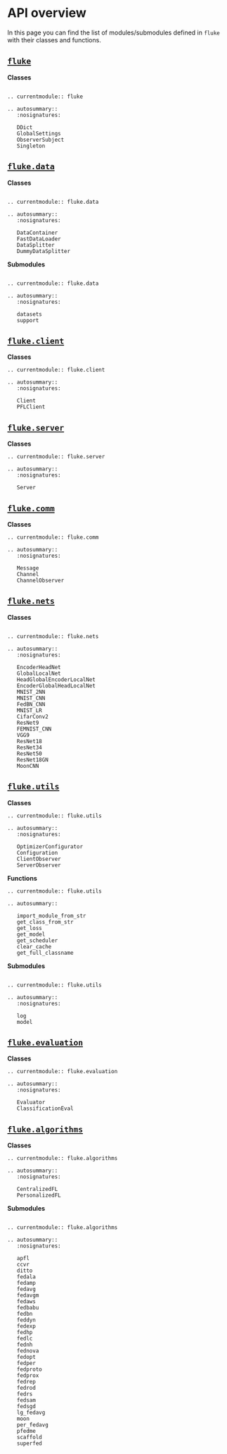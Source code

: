 # API overview

In this page you can find the list of modules/submodules defined in `fluke` with their classes and functions.

## [`fluke`](fluke.md)

**Classes**

```{eval-rst}

.. currentmodule:: fluke

.. autosummary::
   :nosignatures:

   DDict
   GlobalSettings
   ObserverSubject
   Singleton

```

## [`fluke.data`](fluke.data.md)

**Classes**

```{eval-rst}

.. currentmodule:: fluke.data

.. autosummary::
   :nosignatures:
   
   DataContainer
   FastDataLoader
   DataSplitter
   DummyDataSplitter

```

**Submodules**

```{eval-rst}

.. currentmodule:: fluke.data

.. autosummary::
   :nosignatures:
   
   datasets
   support

```


## [`fluke.client`](fluke.client.md)

**Classes**

```{eval-rst}
.. currentmodule:: fluke.client

.. autosummary::
   :nosignatures:
   
   Client
   PFLClient
```

## [`fluke.server`](fluke.server.md)

**Classes**

```{eval-rst}
.. currentmodule:: fluke.server

.. autosummary::
   :nosignatures:
   
   Server
```

## [`fluke.comm`](fluke.comm.md)

**Classes**

```{eval-rst}
.. currentmodule:: fluke.comm

.. autosummary::
   :nosignatures:
   
   Message
   Channel
   ChannelObserver
```

## [`fluke.nets`](fluke.nets.md)

**Classes**

```{eval-rst}

.. currentmodule:: fluke.nets

.. autosummary::
   :nosignatures:
   
   EncoderHeadNet
   GlobalLocalNet
   HeadGlobalEncoderLocalNet
   EncoderGlobalHeadLocalNet
   MNIST_2NN
   MNIST_CNN
   FedBN_CNN
   MNIST_LR
   CifarConv2
   ResNet9
   FEMNIST_CNN
   VGG9
   ResNet18
   ResNet34
   ResNet50
   ResNet18GN
   MoonCNN
```

## [`fluke.utils`](fluke.utils.md)

**Classes**

```{eval-rst}
.. currentmodule:: fluke.utils

.. autosummary::
   :nosignatures:
   
   OptimizerConfigurator
   Configuration
   ClientObserver
   ServerObserver

```

**Functions**

```{eval-rst}
.. currentmodule:: fluke.utils

.. autosummary::

   import_module_from_str
   get_class_from_str
   get_loss
   get_model
   get_scheduler
   clear_cache
   get_full_classname

```

**Submodules**

```{eval-rst}

.. currentmodule:: fluke.utils

.. autosummary::
   :nosignatures:
   
   log
   model

```

## [`fluke.evaluation`](fluke.evaluation.md)

**Classes**

```{eval-rst}
.. currentmodule:: fluke.evaluation

.. autosummary::
   :nosignatures:
   
   Evaluator
   ClassificationEval

```

## [`fluke.algorithms`](fluke.algorithms.md)

**Classes**

```{eval-rst}
.. currentmodule:: fluke.algorithms

.. autosummary::
   :nosignatures:
   
   CentralizedFL
   PersonalizedFL

```

**Submodules**

```{eval-rst}

.. currentmodule:: fluke.algorithms

.. autosummary::
   :nosignatures:

   apfl
   ccvr
   ditto
   fedala
   fedamp
   fedavg
   fedavgm
   fedaws
   fedbabu
   fedbn
   feddyn
   fedexp
   fedhp
   fedlc
   fednh
   fednova
   fedopt
   fedper
   fedproto
   fedprox
   fedrep
   fedrod
   fedrs
   fedsam
   fedsgd
   lg_fedavg
   moon
   per_fedavg
   pfedme
   scaffold
   superfed

```